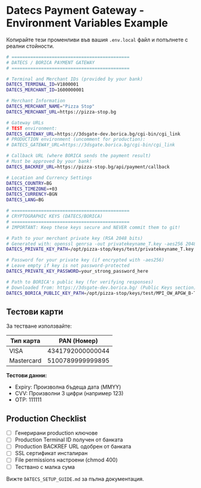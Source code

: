 # Datecs Payment Gateway - Environment Variables Example

Копирайте тези променливи във вашия `.env.local` файл и попълнете с реални стойности.

```bash
# ============================================
# DATECS / BORICA PAYMENT GATEWAY
# ============================================

# Terminal and Merchant IDs (provided by your bank)
DATECS_TERMINAL_ID=V1800001
DATECS_MERCHANT_ID=1600000001

# Merchant Information
DATECS_MERCHANT_NAME="Pizza Stop"
DATECS_MERCHANT_URL=https://pizza-stop.bg

# Gateway URLs
# TEST environment:
DATECS_GATEWAY_URL=https://3dsgate-dev.borica.bg/cgi-bin/cgi_link
# PRODUCTION environment (uncomment for production):
# DATECS_GATEWAY_URL=https://3dsgate.borica.bg/cgi-bin/cgi_link

# Callback URL (where BORICA sends the payment result)
# Must be approved by your bank!
DATECS_BACKREF_URL=https://pizza-stop.bg/api/payment/callback

# Location and Currency Settings
DATECS_COUNTRY=BG
DATECS_TIMEZONE=+03
DATECS_CURRENCY=BGN
DATECS_LANG=BG

# ============================================
# CRYPTOGRAPHIC KEYS (DATECS/BORICA)
# ============================================
# IMPORTANT: Keep these keys secure and NEVER commit them to git!

# Path to your merchant private key (RSA 2048 bits)
# Generated with: openssl genrsa -out privatekeyname_T.key -aes256 2048
DATECS_PRIVATE_KEY_PATH=/opt/pizza-stop/keys/test/privatekeyname_T.key

# Password for your private key (if encrypted with -aes256)
# Leave empty if key is not password-protected
DATECS_PRIVATE_KEY_PASSWORD=your_strong_password_here

# Path to BORICA's public key (for verifying responses)
# Downloaded from: https://3dsgate-dev.borica.bg/ (Public Keys section)
DATECS_BORICA_PUBLIC_KEY_PATH=/opt/pizza-stop/keys/test/MPI_OW_APGW_B-Trust_pubkey.pem
```

## Тестови карти

За тестване използвайте:

| Тип карта | PAN (Номер) |
|-----------|-------------|
| VISA | 4341792000000044 |
| Mastercard | 5100789999999895 |

**Тестови данни:**
- Expiry: Произволна бъдеща дата (MMYY)
- CVV: Произволни 3 цифри (например 123)
- OTP: 111111

## Production Checklist

- [ ] Генерирани production ключове
- [ ] Production Terminal ID получен от банката
- [ ] Production BACKREF URL одобрен от банката
- [ ] SSL сертификат инсталиран
- [ ] File permissions настроени (chmod 400)
- [ ] Тествано с малка сума

Вижте `DATECS_SETUP_GUIDE.md` за пълна документация.

